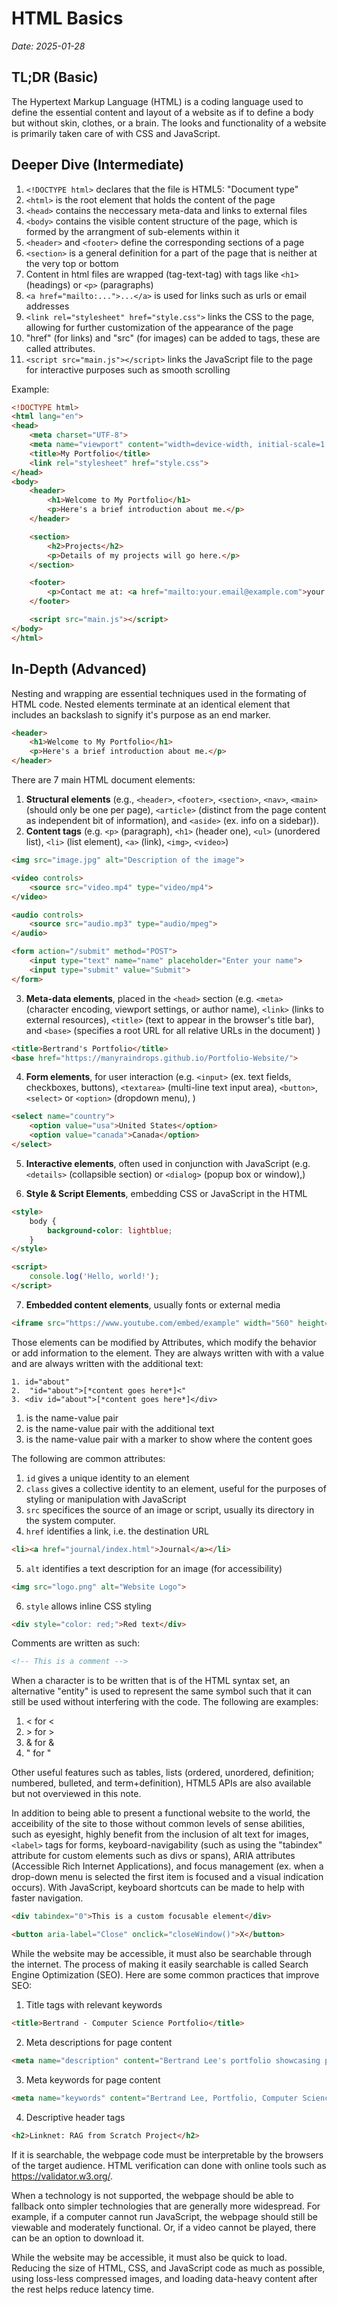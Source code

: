 
# HTML Basics
*Date: 2025-01-28*

## TL;DR (Basic)
The Hypertext Markup Language (HTML) is a coding language used to define the essential content and layout of a website as if to define a body but without skin, clothes, or a brain. The looks and functionality of a website is primarily taken care of with CSS and JavaScript.

## Deeper Dive (Intermediate)
1. `<!DOCTYPE html>` declares that the file is HTML5: "Document type"
2. `<html>` is the root element that holds the content of the page
3. `<head>` contains the neccessary meta-data and links to external files
4. `<body>` contains the visible content structure of the page, which is formed by the arrangment of sub-elements within it
5. `<header>` and `<footer>` define the corresponding sections of a page
6. `<section>` is a general definition for a part of the page that is neither at the very top or bottom
7. Content in html files are wrapped (tag-text-tag) with tags like `<h1>` (headings) or `<p>` (paragraphs)
8. `<a href="mailto:...">...</a>` is used for links such as urls or email addresses
9. `<link rel="stylesheet" href="style.css">` links the CSS to the page, allowing for further customization of the appearance of the page
10. "href" (for links) and "src" (for images) can be added to tags, these are called attributes.
11. `<script src="main.js"></script>` links the JavaScript file to the page for interactive purposes such as smooth scrolling

Example:
```HTML
<!DOCTYPE html>
<html lang="en">
<head>
    <meta charset="UTF-8">
    <meta name="viewport" content="width=device-width, initial-scale=1.0">
    <title>My Portfolio</title>
    <link rel="stylesheet" href="style.css">
</head>
<body>
    <header>
        <h1>Welcome to My Portfolio</h1>
        <p>Here's a brief introduction about me.</p>
    </header>

    <section>
        <h2>Projects</h2>
        <p>Details of my projects will go here.</p>
    </section>

    <footer>
        <p>Contact me at: <a href="mailto:your.email@example.com">your.email@example.com</a></p>
    </footer>

    <script src="main.js"></script>
</body>
</html>

```
## In-Depth (Advanced)
Nesting and wrapping are essential techniques used in the formating of HTML code. Nested elements terminate at an identical element that includes an backslash to signify it's purpose as an end marker.

```HTML
<header>
    <h1>Welcome to My Portfolio</h1>
    <p>Here's a brief introduction about me.</p>
</header>
```

There are 7 main HTML document elements:
1. **Structural elements** (e.g., `<header>`, `<footer>`, `<section>`, `<nav>`, `<main>` (should only be one per page), `<article>` (distinct from the page content as independent bit of information), and `<aside>` (ex. info on a sidebar)).
2. **Content tags** (e.g. `<p>` (paragraph), `<h1>` (header one), `<ul>` (unordered list), `<li>` (list element), `<a>` (link), `<img>`, `<video>`)

```HTML
<img src="image.jpg" alt="Description of the image">

<video controls>
    <source src="video.mp4" type="video/mp4">
</video>

<audio controls>
    <source src="audio.mp3" type="audio/mpeg">
</audio>

<form action="/submit" method="POST">
    <input type="text" name="name" placeholder="Enter your name">
    <input type="submit" value="Submit">
</form>
```

3. **Meta-data elements**, placed in the `<head>` section (e.g. `<meta>` (character encoding, viewport settings, or author name), `<link>` (links to external resources), `<title>` (text to appear in the browser's title bar), and `<base>` (specifies a root URL for all relative URLs in the document) )

```HTML
<title>Bertrand's Portfolio</title>
<base href="https://manyraindrops.github.io/Portfolio-Website/">
```

4. **Form elements**, for user interaction (e.g. `<input>` (ex. text fields, checkboxes, buttons), `<textarea>` (multi-line text input area), `<button>`, `<select>` or `<option>` (dropdown menu), )

```HTML
<select name="country">
    <option value="usa">United States</option>
    <option value="canada">Canada</option>
</select>
```

5. **Interactive elements**, often used in conjunction with JavaScript (e.g. `<details>` (collapsible section) or `<dialog>` (popup box or window),)

6. **Style & Script Elements**, embedding CSS or JavaScript in the HTML

```HTML
<style>
    body {
        background-color: lightblue;
    }
</style>

<script>
    console.log('Hello, world!');
</script>
```

7. **Embedded content elements**, usually fonts or external media

```HTML
<iframe src="https://www.youtube.com/embed/example" width="560" height="315"></iframe>
```

Those elements can be modified by Attributes, which modify the behavior or add information to the element. They are always written with with a value and are always written with the additional text:

```MD
1. id="about"
2.  "id="about">[*content goes here*]<"
3. <div id="about">[*content goes here*]</div>
```
1. is the name-value pair
2. is the name-value pair with the additional text
3. is the name-value pair with a marker to show where the content goes

The following are common attributes:
1. `id` gives a unique identity to an element
2. `class` gives a collective identity to an element, useful for the purposes of styling or manipulation with JavaScript
3. `src` specifices the source of an image or script, usually its directory in the system computer.
4. `href` identifies a link, i.e. the destination URL

```HTML
<li><a href="journal/index.html">Journal</a></li>
```

5. `alt` identifies a text description for an image (for accessibility)

```HTML
<img src="logo.png" alt="Website Logo">
```

6. `style` allows inline CSS styling

```HTML
<div style="color: red;">Red text</div>
```

Comments are written as such:
```HTML
<!-- This is a comment -->
```

When a character is to be written that is of the HTML syntax set, an alternative "entity" is used to represent the same symbol such that it can still be used without interfering with the code. The following are examples:
1. &lt; for <
2. &gt; for >
3. &amp; for &
4. &quot; for "

Other useful features such as tables, lists (ordered, unordered, definition; numbered, bulleted, and term+definition), HTML5 APIs are also available but not overviewed in this note.

In addition to being able to present a functional website to the world, the acceibility of the site to those without common levels of sense abilities, such as eyesight, highly benefit from the inclusion of alt text for images, `<label>` tags for forms, keyboard-navigability (such as using the "tabindex" attribute for custom elements such as divs or spans), ARIA attributes (Accessible Rich Internet Applications), and focus management (ex. when a drop-down menu is selected the first item is focused and a visual indication occurs). With JavaScript, keyboard shortcuts can be made to help with faster navigation.

```HTML
<div tabindex="0">This is a custom focusable element</div>

<button aria-label="Close" onclick="closeWindow()">X</button>
```

While the website may be accessible, it must also be searchable through the internet. The process of making it easily searchable is called Search Engine Optimization (SEO). Here are some common practices that improve SEO:
1. Title tags with relevant keywords
```HTML
<title>Bertrand - Computer Science Portfolio</title>
```

2. Meta descriptions for page content
```HTML
<meta name="description" content="Bertrand Lee's portfolio showcasing programming skills and projects in machine learning, AI, RAG, web-development, and more.">
```

3. Meta keywords for page content
```HTML
<meta name="keywords" content="Bertrand Lee, Portfolio, Computer Science, Machine Learning, AI, RAG, Web Development">
```

4. Descriptive header tags
```HTML
<h2>Linknet: RAG from Scratch Project</h2>
```

If it is searchable, the webpage code must be interpretable by the browsers of the target audience. HTML verification can done with online tools such as https://validator.w3.org/.

When a technology is not supported, the webpage should be able to fallback onto simpler technologies that are generally more widespread. For example, if a computer cannot run JavaScript, the webpage should still be viewable and moderately functional. Or, if a video cannot be played, there can be an option to download it.

While the website may be accessible, it must also be quick to load. Reducing the size of HTML, CSS, and JavaScript code as much as possible, using loss-less compressed images, and loading data-heavy content after the rest helps reduce latency time.